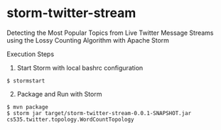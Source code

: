 # storm-twitter-stream
Detecting the Most Popular Topics from Live Twitter Message Streams using the Lossy Counting Algorithm with Apache Storm

Execution Steps

1. Start Storm with local bashrc configuration
```
$ stormstart
```

2. Package and Run with Storm
```
$ mvn package
$ storm jar target/storm-twitter-stream-0.0.1-SNAPSHOT.jar cs535.twitter.topology.WordCountTopology
```

